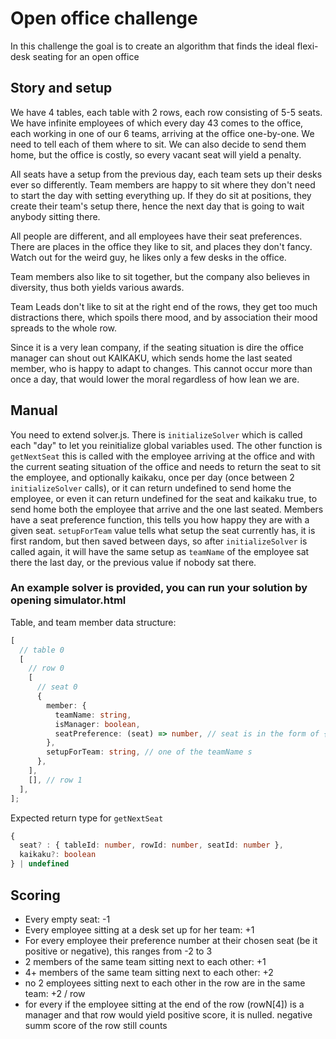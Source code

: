 # Open office challenge

In this challenge the goal is to create an algorithm that finds the ideal flexi-desk seating for an open office

## Story and setup

We have 4 tables, each table with 2 rows, each row consisting of 5-5 seats.
We have infinite employees of which every day 43 comes to the office, each working in one of our 6 teams, arriving at the office one-by-one. We need to tell each of them where to sit. We can also decide to send them home, but the office is costly, so every vacant seat will yield a penalty.

All seats have a setup from the previous day, each team sets up their desks ever so differently. Team members are happy to sit where they don't need to start the day with setting everything up. If they do sit at positions, they create their team's setup there, hence the next day that is going to wait anybody sitting there.

All people are different, and all employees have their seat preferences. There are places in the office they like to sit, and places they don't fancy. Watch out for the weird guy, he likes only a few desks in the office.

Team members also like to sit together, but the company also believes in diversity, thus both yields various awards.

Team Leads don't like to sit at the right end of the rows, they get too much distractions there, which spoils there mood, and by association their mood spreads to the whole row.

Since it is a very lean company, if the seating situation is dire the office manager can shout out KAIKAKU, which sends home the last seated member, who is happy to adapt to changes. This cannot occur more than once a day, that would lower the moral regardless of how lean we are.

## Manual

You need to extend solver.js. There is `initializeSolver` which is called each "day" to let you reinitialize global variables used. The other function is `getNextSeat` this is called with the employee arriving at the office and with the current seating situation of the office and needs to return the seat to sit the employee, and optionally kaikaku, once per day (once between 2 `initializeSolver` calls), or it can return undefined to send home the employee, or even it can return undefined for the seat and kaikaku true, to send home both the employee that arrive and the one last seated.
Members have a seat preference function, this tells you how happy they are with a given seat.
`setupForTeam` value tells what setup the seat currently has, it is first random, but then saved between days, so after `initializeSolver` is called again, it will have the same setup as `teamName` of the employee sat there the last day, or the previous value if nobody sat there.

### **An example solver is provided, you can run your solution by opening simulator.html**

Table, and team member data structure:

```typescript
[
  // table 0
  [
    // row 0
    [
      // seat 0
      {
        member: {
          teamName: string,
          isManager: boolean,
          seatPreference: (seat) => number, // seat is in the form of { tableId: number, rowId: number, seatId: number }
        },
        setupForTeam: string, // one of the teamName s
      },
    ],
    [], // row 1
  ],
];
```

Expected return type for `getNextSeat`

```typescript
{
  seat? : { tableId: number, rowId: number, seatId: number },
  kaikaku?: boolean
} | undefined
```

## Scoring

- Every empty seat: -1
- Every employee sitting at a desk set up for her team: +1
- For every employee their preference number at their chosen seat (be it positive or negative), this ranges from -2 to 3
- 2 members of the same team sitting next to each other: +1
- 4+ members of the same team sitting next to each other: +2
- no 2 employees sitting next to each other in the row are in the same team: +2 / row
- for every if the employee sitting at the end of the row (rowN[4]) is a manager and that row would yield positive score, it is nulled. negative summ score of the row still counts
